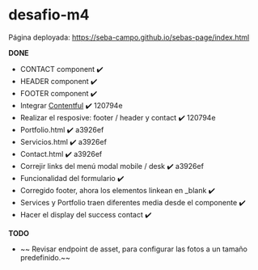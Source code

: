 # desafio-m4
Página deployada: https://seba-campo.github.io/sebas-page/index.html
  

**DONE** 

- CONTACT component ✔️
- HEADER component ✔️
- FOOTER component ✔️
- Integrar [Contentful](https://app.contentful.com/spaces/c7mvxwqo377u/content_types) ✔️ 120794e
- Realizar el resposive: footer / header y contact ✔️ 120794e
- Portfolio.html ✔️ a3926ef 
- Servicios.html ✔️ a3926ef 
- Contact.html ✔️ a3926ef 
- Correjir links del menú modal mobile / desk ✔️ a3926ef
- Funcionalidad del formulario ✔️
- Corregido footer, ahora los elementos linkean en _blank ✔️
- Services y Portfolio traen diferentes media desde el componente ✔️
- Hacer el display del success contact ✔️

**TODO**

- ~~ Revisar endpoint de asset, para configurar las fotos a un tamaño predefinido.~~
